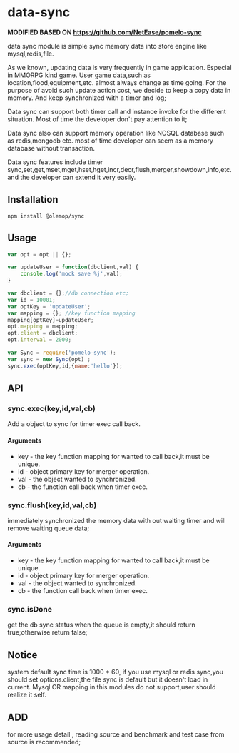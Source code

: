 # data-sync

**MODIFIED BASED ON https://github.com/NetEase/pomelo-sync**

data sync module is simple sync memory data into store engine like mysql,redis,file.

As we known, updating data is very frequently in game application. Especial in MMORPG kind game. User game data,such as location,flood,equipment,etc. almost always change as time going. For the purpose of avoid such update action cost, we decide to keep a copy data in memory. And keep synchronized with a timer and log;

Data sync can support both timer call and instance invoke for the different situation. Most of time the developer don't pay attention to it;

Data sync also can support memory operation like NOSQL database such as redis,mongodb etc. most of time developer can seem as a memory database without transaction.

Data sync features include timer sync,set,get,mset,mget,hset,hget,incr,decr,flush,merger,showdown,info,etc. and the developer can extend it very easily.

## Installation

```
npm install @olemop/sync
```

## Usage

``` javascript
var opt = opt || {};

var updateUser = function(dbclient,val) {
    console.log('mock save %j',val);
}

var dbclient = {};//db connection etc;
var id = 10001;
var optKey = 'updateUser';
var mapping = {}; //key function mapping 
mapping[optKey]=updateUser;
opt.mapping = mapping;
opt.client = dbclient;
opt.interval = 2000;

var Sync = require('pomelo-sync');
var sync = new Sync(opt) ;
sync.exec(optKey,id,{name:'hello'});
``` 

## API

### sync.exec(key,id,val,cb)

Add a object to sync for timer exec call back. 

#### Arguments

+ key - the key function mapping for wanted to call back,it must be unique.
+ id - object primary key for merger operation. 
+ val -  the object wanted to synchronized. 
+ cb - the function call back when timer exec.

### sync.flush(key,id,val,cb)

immediately synchronized the memory data with out waiting timer and will remove
waiting queue data;

#### Arguments

+ key - the key function mapping for wanted to call back,it must be unique.
+ id - object primary key for merger operation. 
+ val -  the object wanted to synchronized. 
+ cb - the function call back when timer exec.

### sync.isDone

get the db sync status when the queue is empty,it should return true;otherwise
return false;

## Notice 

system default sync time is 1000 * 60,
if you use mysql or redis sync,you should set options.client,the file sync is default but it doesn't load in current.
Mysql OR mapping in this modules do not support,user should realize it self.

## ADD

for more usage detail , reading source and benchmark and test case from
source is recommended;
